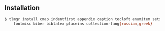 Installation
------------

```bash
$ tlmgr install cmap indentfirst appendix caption tocloft enumitem setspace \
    footmisc biber biblatex placeins collection-lang{russian,greek}
```
